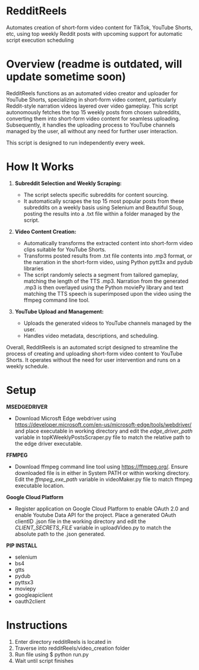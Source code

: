 # RedditReels
Automates creation of short-form video content for TikTok, YouTube Shorts, etc, using top weekly Reddit posts with upcoming support for automatic script execution scheduling

# Overview (readme is outdated, will update sometime soon)

RedditReels functions as an automated video creator and uploader for YouTube Shorts, specializing in short-form video content, particularly Reddit-style narration videos layered over video gameplay. This script autonomously fetches the top 15 weekly posts from chosen subreddits, converting them into short-form video content for seamless uploading. Subsequently, it handles the uploading process to YouTube channels managed by the user, all without any need for further user interaction. 

This script is designed to run independently every week.

# How It Works

1. **Subreddit Selection and Weekly Scraping:**
   - The script selects specific subreddits for content sourcing.
   - It automatically scrapes the top 15 most popular posts from these subreddits on a weekly basis using Selenium and Beautiful Soup, posting the results into a .txt file within a folder managed by the script. 

2. **Video Content Creation:**
   - Automatically transforms the extracted content into short-form video clips suitable for YouTube Shorts.
   - Transforms posted results from .txt file contents into .mp3 format, or the narration in the short-form video, using Python pytt3x and pydub libraries
   - The script randomly selects a segment from tailored gameplay, matching the length of the TTS .mp3. Narration from the generated .mp3 is then overlayed using the Python moviePy library and text matching the TTS speech is superimposed upon the video using the ffmpeg command line tool.

3. **YouTube Upload and Management:**
   - Uploads the generated videos to YouTube channels managed by the user.
   - Handles video metadata, descriptions, and scheduling.

Overall, RedditReels is an automated script designed to streamline the process of creating and uploading short-form video content to YouTube Shorts. It operates without the need for user intervention and runs on a weekly schedule. 

# Setup

**MSEDGEDRIVER**
- Download Microsft Edge webdriver using https://developer.microsoft.com/en-us/microsoft-edge/tools/webdriver/ and place executable in working directory and edit the _edge_driver_path_ variable in topKWeeklyPostsScraper.py file to match the relative path to the edge driver executable. 

**FFMPEG**
- Download ffmpeg command line tool using https://ffmpeg.org/. Ensure downloaded file is in either in System PATH or within working directory. Edit the _ffmpeg_exe_path_ variable in videoMaker.py file to match ffmpeg executable location. 

**Google Cloud Platform**
- Register application on Google Cloud Platform to enable OAuth 2.0 and enable Youtube Data API for the project. Place a generated OAuth clientID .json file in the working directory and edit the _CLIENT_SECRETS_FILE_ variable in uploadVideo.py to match the absolute path to the .json generated. 

**PIP INSTALL**
- selenium
- bs4
- gtts
- pydub
- pyttsx3
- moviepy
- googleapiclient
- oauth2client

# Instructions

1. Enter directory redditReels is located in
2. Traverse into redditReels/video_creation folder
3. Run file using $ python run.py
4. Wait until script finishes
